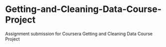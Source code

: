 Getting-and-Cleaning-Data-Course-Project
========================================

Assignment submission for Coursera Getting and Cleaning Data Course Project

